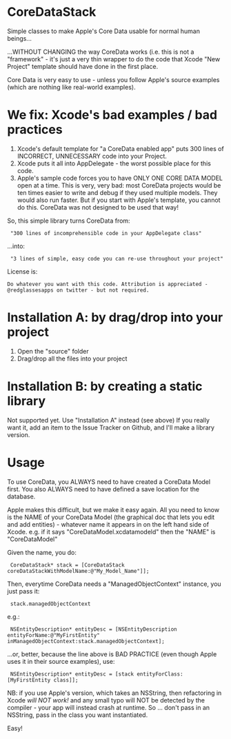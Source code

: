 CoreDataStack
=============

Simple classes to make Apple&#39;s Core Data usable for normal human beings...

...WITHOUT CHANGING the way CoreData works (i.e. this is not a "framework" - it's just a very thin wrapper to do the code that Xcode "New Project" template should have done in the first place.

Core Data is very easy to use - unless you follow Apple's source examples (which are nothing like real-world examples).

We fix: Xcode's bad examples / bad practices
=====

1. Xcode's default template for "a CoreData enabled app" puts 300 lines of INCORRECT, UNNECESSARY code into your Project.
2. Xcode puts it all into AppDelegate - the worst possible place for this code.
3. Apple's sample code forces you to have ONLY ONE CORE DATA MODEL open at a time. This is very, very bad: most CoreData projects would be ten times easier to write and debug if they used multiple models. They would also run faster. But if you start with Apple's template, you cannot do this. CoreData was not designed to be used that way!

So, this simple library turns CoreData from:

     "300 lines of incomprehensible code in your AppDelegate class"

...into:

     "3 lines of simple, easy code you can re-use throughout your project"

License is:

    Do whatever you want with this code. Attribution is appreciated - @redglassesapps on twitter - but not required.


Installation A: by drag/drop into your project
=====

1. Open the "source" folder
2. Drag/drop all the files into your project


Installation B: by creating a static library
=====

Not supported yet. Use "Installation A" instead (see above) If you really want it, add an item to the Issue Tracker on Github, and I'll make a library version.


Usage
=====

To use CoreData, you ALWAYS need to have created a CoreData Model first. You also ALWAYS need to have defined a save location for the database.

Apple makes this difficult, but we make it easy again. All you need to know is the NAME of your CoreData Model (the graphical doc that lets you edit and add entities) - whatever name it appears in on the left hand side of Xcode. e.g. if it says "CoreDataModel.xcdatamodeld" then the "NAME" is "CoreDataModel"

Given the name, you do:

     CoreDataStack* stack = [CoreDataStack coreDataStackWithModelName:@"My_Model_Name"]];

Then, everytime CoreData needs a "ManagedObjectContext" instance, you just pass it:

     stack.managedObjectContext

e.g.:

     NSEntityDescription* entityDesc = [NSEntityDescription entityForName:@"MyFirstEntity" inManagedObjectContext:stack.managedObjectContext];

...or, better, because the line above is BAD PRACTICE (even though Apple uses it in their source examples), use:

     NSEntityDescription* entityDesc = [stack entityForClass:[MyFirstEntity class]];

NB: if you use Apple's version, which takes an NSString, then refactoring in Xcode *will NOT work!* and any small typo will NOT be detected by the compiler - your app will instead crash at runtime. So ... don't pass in an NSString, pass in the class you want instantiated.

Easy!
